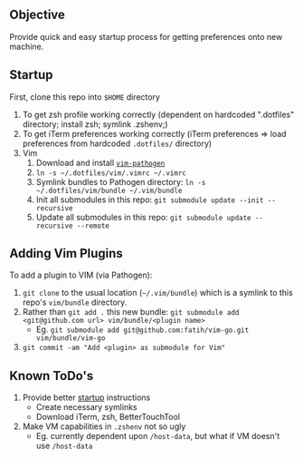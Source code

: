 ## Objective

Provide quick and easy startup process for getting preferences onto new machine.

## Startup

First, clone this repo into `$HOME` directory

1. To get zsh profile working correctly (dependent on hardcoded ".dotfiles" directory; install zsh; symlink .zshenv;)
2. To get iTerm preferences working correctly (iTerm preferences => load preferences from hardcoded `.dotfiles/` directory)
3. Vim
    1. Download and install [`vim-pathogen`](https://github.com/tpope/vim-pathogen)
    2. `ln -s ~/.dotfiles/vim/.vimrc ~/.vimrc`
    3. Symlink bundles to Pathogen directory: `ln -s ~/.dotfiles/vim/bundle ~/.vim/bundle`
    4. Init all submodules in this repo: `git submodule update --init --recursive`
    5. Update all submodules in this repo: `git submodule update --recursive --remote`


## Adding Vim Plugins

To add a plugin to VIM (via Pathogen):

1. `git clone` to the usual location (`~/.vim/bundle`) which is a symlink to this repo's `vim/bundle` directory.
2. Rather than `git add .` this new bundle: `git submodule add <git@github.com url> vim/bundle/<plugin name>`
    * Eg. `git submodule add git@github.com:fatih/vim-go.git vim/bundle/vim-go`
3. `git commit -am "Add <plugin> as submodule for Vim"`

## Known ToDo's
1. Provide better [startup](#startup) instructions
    * Create necessary symlinks
    * Download iTerm, zsh, BetterTouchTool
2. Make VM capabilities in `.zshenv` not so ugly
    * Eg. currently dependent upon `/host-data`, but what if VM doesn't use `/host-data`

